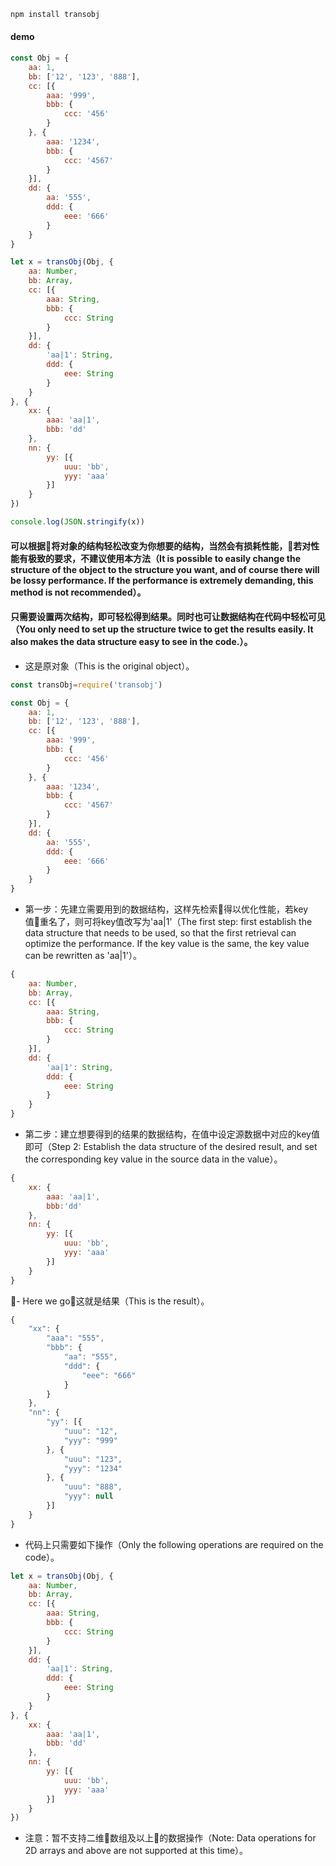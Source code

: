 ```js
npm install transobj
```

#### demo
```js
const Obj = {
    aa: 1,
    bb: ['12', '123', '888'],
    cc: [{
        aaa: '999',
        bbb: {
            ccc: '456'
        }
    }, {
        aaa: '1234',
        bbb: {
            ccc: '4567'
        }
    }],
    dd: {
        aa: '555',
        ddd: {
            eee: '666'
        }
    }
}

let x = transObj(Obj, {
    aa: Number,
    bb: Array,
    cc: [{
        aaa: String,
        bbb: {
            ccc: String
        }
    }],
    dd: {
        'aa|1': String,
        ddd: {
            eee: String
        }
    }
}, {
    xx: {
        aaa: 'aa|1',
        bbb: 'dd'
    },
    nn: {
        yy: [{
            uuu: 'bb',
            yyy: 'aaa'
        }]
    }
})

console.log(JSON.stringify(x))
```

#### 可以根据将对象的结构轻松改变为你想要的结构，当然会有损耗性能，若对性能有极致的要求，不建议使用本方法（It is possible to easily change the structure of the object to the structure you want, and of course there will be lossy performance. If the performance is extremely demanding, this method is not recommended）。

#### 只需要设置两次结构，即可轻松得到结果。同时也可让数据结构在代码中轻松可见（You only need to set up the structure twice to get the results easily. It also makes the data structure easy to see in the code.）。

- 这是原对象（This is the original object）。
```js
const transObj=require('transobj')

const Obj = {
    aa: 1,
    bb: ['12', '123', '888'],
    cc: [{
        aaa: '999',
        bbb: {
            ccc: '456'
        }
    }, {
        aaa: '1234',
        bbb: {
            ccc: '4567'
        }
    }],
    dd: {
        aa: '555',
        ddd: {
            eee: '666'
        }
    }
}
```
- 第一步：先建立需要用到的数据结构，这样先检索得以优化性能，若key值重名了，则可将key值改写为'aa|1'（The first step: first establish the data structure that needs to be used, so that the first retrieval can optimize the performance. If the key value is the same, the key value can be rewritten as 'aa|1'）。
```js
{
    aa: Number,
    bb: Array,
    cc: [{
        aaa: String,
        bbb: {
            ccc: String
        }
    }],
    dd: {
        'aa|1': String,
        ddd: {
            eee: String
        }
    }
}
```
- 第二步：建立想要得到的结果的数据结构，在值中设定源数据中对应的key值即可（Step 2: Establish the data structure of the desired result, and set the corresponding key value in the source data in the value）。
```js
{
    xx: {
        aaa: 'aa|1',
        bbb:'dd'
    },
    nn: {
        yy: [{
            uuu: 'bb',
            yyy: 'aaa'
        }]
    }
}
```
- Here we go！这就是结果（This is the result）。
```js
{
    "xx": {
        "aaa": "555",
        "bbb": {
            "aa": "555",
            "ddd": {
                "eee": "666"
            }
        }
    },
    "nn": {
        "yy": [{
            "uuu": "12",
            "yyy": "999"
        }, {
            "uuu": "123",
            "yyy": "1234"
        }, {
            "uuu": "888",
            "yyy": null
        }]
    }
}
```

- 代码上只需要如下操作（Only the following operations are required on the code）。
```js
let x = transObj(Obj, {
    aa: Number,
    bb: Array,
    cc: [{
        aaa: String,
        bbb: {
            ccc: String
        }
    }],
    dd: {
        'aa|1': String,
        ddd: {
            eee: String
        }
    }
}, {
    xx: {
        aaa: 'aa|1',
        bbb: 'dd'
    },
    nn: {
        yy: [{
            uuu: 'bb',
            yyy: 'aaa'
        }]
    }
})
```

- 注意：暂不支持二维数组及以上的数据操作（Note: Data operations for 2D arrays and above are not supported at this time）。


